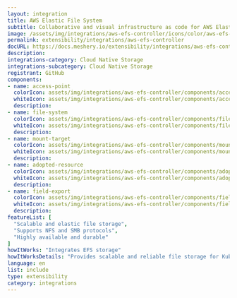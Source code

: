 ```yaml
---
layout: integration
title: AWS Elastic File System
subtitle: Collaborative and visual infrastructure as code for AWS Elastic File System
image: /assets/img/integrations/aws-efs-controller/icons/color/aws-efs-controller-color.svg
permalink: extensibility/integrations/aws-efs-controller
docURL: https://docs.meshery.io/extensibility/integrations/aws-efs-controller
description: 
integrations-category: Cloud Native Storage
integrations-subcategory: Cloud Native Storage
registrant: GitHub
components: 
- name: access-point
  colorIcon: assets/img/integrations/aws-efs-controller/components/access-point/icons/color/access-point-color.svg
  whiteIcon: assets/img/integrations/aws-efs-controller/components/access-point/icons/white/access-point-white.svg
  description: 
- name: file-system
  colorIcon: assets/img/integrations/aws-efs-controller/components/file-system/icons/color/file-system-color.svg
  whiteIcon: assets/img/integrations/aws-efs-controller/components/file-system/icons/white/file-system-white.svg
  description: 
- name: mount-target
  colorIcon: assets/img/integrations/aws-efs-controller/components/mount-target/icons/color/mount-target-color.svg
  whiteIcon: assets/img/integrations/aws-efs-controller/components/mount-target/icons/white/mount-target-white.svg
  description: 
- name: adopted-resource
  colorIcon: assets/img/integrations/aws-efs-controller/components/adopted-resource/icons/color/adopted-resource-color.svg
  whiteIcon: assets/img/integrations/aws-efs-controller/components/adopted-resource/icons/white/adopted-resource-white.svg
  description: 
- name: field-export
  colorIcon: assets/img/integrations/aws-efs-controller/components/field-export/icons/color/field-export-color.svg
  whiteIcon: assets/img/integrations/aws-efs-controller/components/field-export/icons/white/field-export-white.svg
  description: 
featureList: [
  "Scalable and elastic file storage",
  "Supports NFS and SMB protocols",
  "Highly available and durable"
]
howItWorks: "Integrates EFS storage"
howItWorksDetails: "Provides scalable and reliable file storage for Kubernetes applications"
language: en
list: include
type: extensibility
category: integrations
---
```

